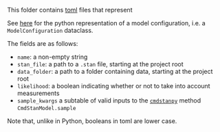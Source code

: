 This folder contains [toml](https://github.com/toml-lang/toml) files that represent 

See
[here](https://github.com/biosustain/gtfa/blob/master/src/model_configuration.py)
for the python representation of a model configuration, i.e. a
`ModelConfiguration` dataclass.

The fields are as follows:

- `name`: a non-empty string
- `stan_file`: a path to a `.stan` file, starting at the project root
- `data_folder`: a path to a folder containing data, starting at the project root
- `likelihood`: a boolean indicating whether or not to take into account
  measurements
- `sample_kwargs` a subtable of valid inputs to the [`cmdstanpy`](https://cmdstanpy.readthedocs.io) method `CmdStanModel.sample`

Note that, unlike in Python, booleans in toml are lower case.
